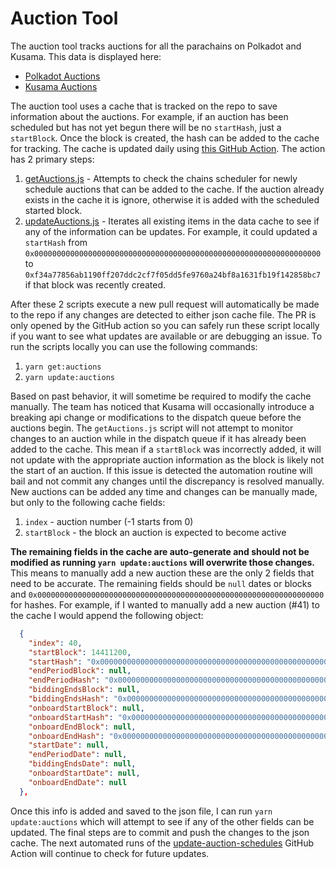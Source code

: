 # Auction Tool

The auction tool tracks auctions for all the parachains on Polkadot and Kusama. This data is
displayed here:

- [Polkadot Auctions](https://wiki.polkadot.network/docs/learn-auction#auction-schedule)
- [Kusama Auctions](https://guide.kusama.network/docs/learn-auction/#auction-schedule)

The auction tool uses a cache that is tracked on the repo to save information about the auctions.
For example, if an auction has been scheduled but has not yet begun there will be no `startHash`,
just a `startBlock`. Once the block is created, the hash can be added to the cache for tracking. The
cache is updated daily using
[this GitHub Action](https://github.com/w3f/polkadot-wiki/blob/master/.github/workflows/update-auction-schedules.yml).
The action has 2 primary steps:

1. [getAuctions.js](https://github.com/w3f/polkadot-wiki/blob/master/components/utilities/getAuctions.js) -
   Attempts to check the chains scheduler for newly schedule auctions that can be added to the
   cache. If the auction already exists in the cache it is ignore, otherwise it is added with the
   scheduled started block.
2. [updateAuctions.js](https://github.com/w3f/polkadot-wiki/blob/master/components/utilities/updateAuctions.js) -
   Iterates all existing items in the data cache to see if any of the information can be updates.
   For example, it could updated a `startHash` from
   `0x0000000000000000000000000000000000000000000000000000000000000000` to
   `0xf34a77856ab1190ff207ddc2cf7f05dd5fe9760a24bf8a1631fb19f142858bc7` if that block was recently
   created.

After these 2 scripts execute a new pull request will automatically be made to the repo if any
changes are detected to either json cache file. The PR is only opened by the GitHub action so you
can safely run these script locally if you want to see what updates are available or are debugging
an issue. To run the scripts locally you can use the following commands:

1. `yarn get:auctions`
2. `yarn update:auctions`

Based on past behavior, it will sometime be required to modify the cache manually. The team has
noticed that Kusama will occasionally introduce a breaking api change or modifications to the
dispatch queue before the auctions begin. The `getAuctions.js` script will not attempt to monitor
changes to an auction while in the dispatch queue if it has already been added to the cache. This
mean if a `startBlock` was incorrectly added, it will not update with the appropriate auction
information as the block is likely not the start of an auction. If this issue is detected the
automation routine will bail and not commit any changes until the discrepancy is resolved manually.
New auctions can be added any time and changes can be manually made, but only to the following cache
fields:

1. `index` - auction number (-1 starts from 0)
2. `startBlock` - the block an auction is expected to become active

**The remaining fields in the cache are auto-generate and should not be modified as running
`yarn update:auctions` will overwrite those changes.** This means to manually add a new auction
these are the only 2 fields that need to be accurate. The remaining fields should be `null` dates or
blocks and `0x0000000000000000000000000000000000000000000000000000000000000000` for hashes. For
example, if I wanted to manually add a new auction (#41) to the cache I would append the following
object:

```json
  {
    "index": 40,
    "startBlock": 14411200,
    "startHash": "0x0000000000000000000000000000000000000000000000000000000000000000",
    "endPeriodBlock": null,
    "endPeriodHash": "0x0000000000000000000000000000000000000000000000000000000000000000",
    "biddingEndsBlock": null,
    "biddingEndsHash": "0x0000000000000000000000000000000000000000000000000000000000000000",
    "onboardStartBlock": null,
    "onboardStartHash": "0x0000000000000000000000000000000000000000000000000000000000000000",
    "onboardEndBlock": null,
    "onboardEndHash": "0x0000000000000000000000000000000000000000000000000000000000000000",
    "startDate": null,
    "endPeriodDate": null,
    "biddingEndsDate": null,
    "onboardStartDate": null,
    "onboardEndDate": null
  },
```

Once this info is added and saved to the json file, I can run `yarn update:auctions` which will
attempt to see if any of the other fields can be updated. The final steps are to commit and push the
changes to the json cache. The next automated runs of the
[update-auction-schedules](https://github.com/w3f/polkadot-wiki/blob/master/.github/workflows/update-auction-schedules.yml)
GitHub Action will continue to check for future updates.
